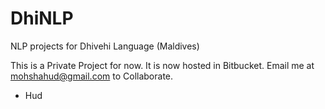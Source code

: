 # DhiNLP
NLP projects for Dhivehi Language (Maldives)



This is a Private Project for now. It is now hosted in Bitbucket. Email me at mohshahud@gmail.com to Collaborate.
- Hud

